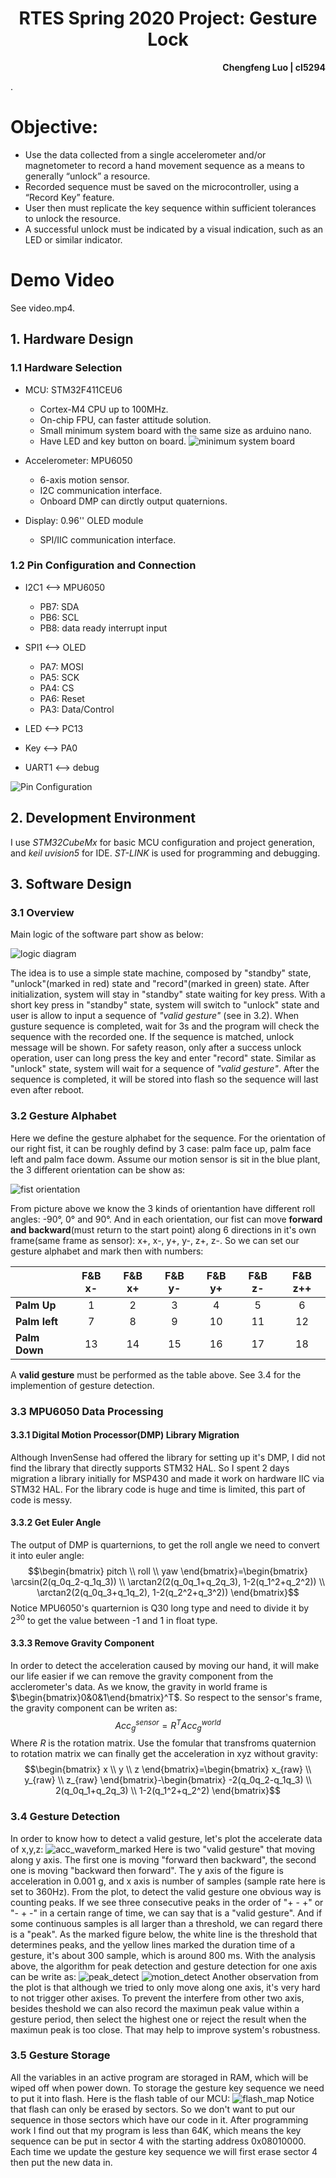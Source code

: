 <h1 align = "center">RTES Spring 2020 Project: Gesture Lock</h1>
<p align = "right"><b>Chengfeng Luo | cl5294</b></p>
.

# Objective:
- Use the data collected from a single accelerometer and/or magnetometer to
record a hand movement sequence as a means to generally “unlock” a resource.
- Recorded sequence must be saved on the microcontroller, using a “Record Key”
feature.
- User then must replicate the key sequence within sufficient tolerances to unlock
the resource.
- A successful unlock must be indicated by a visual indication, such as an LED or
similar indicator.

# Demo Video
See video.mp4.

## 1. Hardware Design</h2>
### 1.1 Hardware Selection
* MCU: STM32F411CEU6
   
   * Cortex-M4 CPU up to 100MHz.
   * On-chip FPU, can faster attitude solution.
   * Small minimum system board with the same size as arduino nano.
   * Have LED and key button on board.
   ![minimum system board](./pic/STM32F4x1.png)

* Accelerometer: MPU6050
   
   * 6-axis motion sensor.
   * I2C communication interface.
   * Onboard DMP can dirctly output quaternions.

* Display: 0.96'' OLED module
   
   * SPI/IIC communication interface.

### 1.2 Pin Configuration and Connection
* I2C1 <--> MPU6050
   
   * PB7: SDA
   * PB6: SCL
   * PB8: data ready interrupt input

* SPI1 <--> OLED
   
  * PA7: MOSI
  * PA5: SCK
  * PA4: CS
  * PA6: Reset
  * PA3: Data/Control

* LED <--> PC13
* Key <--> PA0
* UART1 <--> debug

![Pin Configuration](./pic/pin_configuration.png)

## 2. Development Environment
I use *STM32CubeMx* for basic MCU configuration and project generation, and *keil uvision5* for IDE. 
*ST-LINK* is used for programming and debugging.

## 3. Software Design
### 3.1 Overview
Main logic of the software part show as below:

![logic diagram](./pic/program_overview.png)

The idea is to use a simple state machine, composed by "standby" state, "unlock"(marked in red) state and "record"(marked in green) state. After initialization, system will stay in "standby" state waiting for key press. With a short key press in "standby" state, system will switch to "unlock" state and user is allow to input a sequence of *"valid gesture"* (see in 3.2). When gusture sequence is completed, wait for 3s and the program will check the sequence with the recorded one. If the sequence is matched, unlock message will be shown.
For safety reason, only after a success unlock operation, user can long press the key and enter "record" state. Similar as "unlock" state, system will wait for a sequence of *"valid gesture"*. After the sequence is completed, it will be stored into flash so the sequence will last even after reboot.

### 3.2 Gesture Alphabet
Here we define the gesture alphabet for the sequence. For the orientation of our right fist, it can be roughly defind by 3 case: palm face up, palm face left and palm face dowm. Assume our motion sensor is sit in the blue plant, the 3 different orientation can be show as:

![fist orientation](./pic/fist_orientation.png)

From picture above we know the 3 kinds of orientantion have different roll angles: -90°, 0° and 90°. And in each orientation, our fist can move **forward and backward**(must return to the start point) along 6 directions in it's own frame(same frame as sensor): x+, x-, y+, y-, z+, z-. So we can set our gesture alphabet and mark then with numbers:

|             |F&B x-|F&B x+|F&B y-|F&B y+|F&B z-|F&B z++|
|-------------|:----:|:----:|:----:|:----:|:----:|:----:|
|**Palm Up**  |1     |2     |3     |4     |5     |6     |
|**Palm left**|7     |8     |9     |10    |11    |12    |
|**Palm Down**|13    |14    |15    |16    |17    |18    |
A **valid gesture** must be performed as the table above. See 3.4 for the implemention of gesture detection.
### 3.3 MPU6050 Data Processing
#### 3.3.1 Digital Motion Processor(DMP) Library Migration
Although InvenSense had offered the library for setting up it's DMP, I did not find the library that directly supports STM32 HAL. So I spent 2 days migration a library initially for MSP430 and made it work on hardware IIC via STM32 HAL. For the library code is huge and time is limited, this part of code is messy.
#### 3.3.2 Get Euler Angle
The output of DMP is quarternions, to get the roll angle we need to convert it into euler angle:
$$\begin{bmatrix} pitch \\ roll \\ yaw \end{bmatrix}=\begin{bmatrix} \arcsin(2(q_0q_2-q_1q_3)) \\ \arctan2(2(q_0q_1+q_2q_3), 1-2(q_1^2+q_2^2)) \\ \arctan2(2(q_0q_3+q_1q_2), 1-2(q_2^2+q_3^2)) \end{bmatrix}$$
Notice MPU6050's quarternion is Q30 long type and need to divide it by $2^{30}$ to get the value between -1 and 1 in float type.
#### 3.3.3 Remove Gravity Component
In order to detect the acceleration caused by moving our hand, it will make our life easier if we can remove the gravity component from the acclerometer's data. As we know, the gravity in world frame is $\begin{bmatrix}0&0&1\end{bmatrix}^T$. So respect to the sensor's frame, the gravity component can be writen as:
$$Acc_g^{sensor}=R^TAcc_g^{world}$$
Where $R$ is the rotation matrix. Use the fomular that transfroms quaternion to rotation matrix we can finally get the acceleration in xyz without gravity:
$$\begin{bmatrix} x \\ y \\ z \end{bmatrix}=\begin{bmatrix} x_{raw} \\ y_{raw} \\ z_{raw} \end{bmatrix}-\begin{bmatrix} -2(q_0q_2-q_1q_3) \\ 2(q_0q_1+q_2q_3) \\ 1-2(q_1^2+q_2^2) \end{bmatrix}$$

### 3.4 Gesture Detection
In order to know how to detect a valid gesture, let's plot the accelerate data of x,y,z:
![acc_waveform_marked](./pic/acc_waveform_marked.png)
Here is two "valid gesture" that moving along y axis. The first one is moving "forward then backward", the second one is moving "backward then forward". The y axis of the figure is acceleration in 0.001 g, and x axis is number of samples (sample rate here is set to 360Hz). From the plot, to detect the valid gesture one obvious way is counting peaks. If we see three consecutive peaks in the order of "+ - +" or "- + -" in a certain range of time, we can say that is a "valid gesture". And if some continuous samples is all larger than a threshold, we can regard there is a "peak". As the marked figure below, the white line is the threshold that determines peaks, and the yellow lines marked the duration time of a gesture, it's about 300 sample, which is around 800 ms.
With the analysis above, the algorithm for peak detection and gesture detection for one axis can be write as: 
![peak_detect](./pic/peak_detect.png)
![motion_detect](./pic/motion_detect.png)
Another observation from the plot is that although we tried to only move along one axis, it's very hard to not trigger other axises. To prevent the interfere from other two axis, besides theshold we can also record the maximun peak value within a gesture period, then select the highest one or reject the result when the maximun peak is too close. That may help to improve system's robustness. 

### 3.5 Gesture Storage
All the variables in an active program are storaged in RAM, which will be wiped off when power down. To storage the gesture key sequence we need to put it into flash. Here is the flash table of our MCU:
![flash_map](./pic/flash_map.png)
Notice that flash can only be erased by sectors. So we don't want to put our sequence in those sectors which have our code in it. After programming work I find out that my program is less than 64K, which means the key sequence can be put in sector 4 with the starting address 0x08010000. Each time we update the gesture key sequence we will first erase sector 4 then put the new data in.
